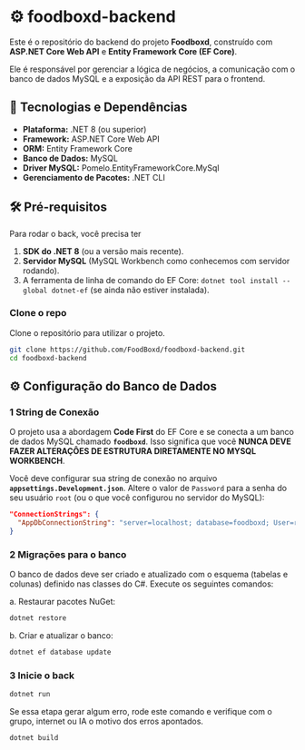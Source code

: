 # ⚙️ foodboxd-backend

Este é o repositório do backend do projeto **Foodboxd**, construído com **ASP.NET Core Web API** e **Entity Framework Core (EF Core)**.

Ele é responsável por gerenciar a lógica de negócios, a comunicação com o banco de dados MySQL e a exposição da API REST para o frontend.

## 🚀 Tecnologias e Dependências

* **Plataforma:** .NET 8 (ou superior)
* **Framework:** ASP.NET Core Web API
* **ORM:** Entity Framework Core
* **Banco de Dados:** MySQL
* **Driver MySQL:** Pomelo.EntityFrameworkCore.MySql
* **Gerenciamento de Pacotes:** .NET CLI

## 🛠️ Pré-requisitos

Para rodar o back, você precisa ter

1.  **SDK do .NET 8** (ou a versão mais recente).
2.  **Servidor MySQL** (MySQL Workbench como conhecemos com servidor rodando).
3.  A ferramenta de linha de comando do EF Core: `dotnet tool install --global dotnet-ef` (se ainda não estiver instalada).

### Clone o repo

Clone o repositório para utilizar o projeto.

```bash
git clone https://github.com/FoodBoxd/foodboxd-backend.git
cd foodboxd-backend
```

## ⚙️ Configuração do Banco de Dados

### 1 String de Conexão

O projeto usa a abordagem **Code First** do EF Core e se conecta a um banco de dados MySQL chamado **`foodboxd`**.
Isso significa que você **NUNCA DEVE FAZER ALTERAÇÔES DE ESTRUTURA DIRETAMENTE NO MYSQL WORKBENCH**.

Você deve configurar sua string de conexão no arquivo **`appsettings.Development.json`**. Altere o valor de `Password` para a senha do seu usuário `root` (ou o que você configurou no servidor do MySQL):

```json
"ConnectionStrings": {
  "AppDbConnectionString": "server=localhost; database=foodboxd; User=root; Password=SENHA"
}
```

### 2 Migrações para o banco

O banco de dados deve ser criado e atualizado com o esquema (tabelas e colunas) definido nas classes do C#. Execute os seguintes comandos:

a. Restaurar pacotes NuGet:

```bash
dotnet restore
```

b. Criar e atualizar o banco:

```bash
dotnet ef database update
```

### 3 Inicie o back

```bash
dotnet run
```

Se essa etapa gerar algum erro, rode este comando e verifique com o grupo, internet ou IA o motivo dos erros apontados.
```bash
dotnet build
```